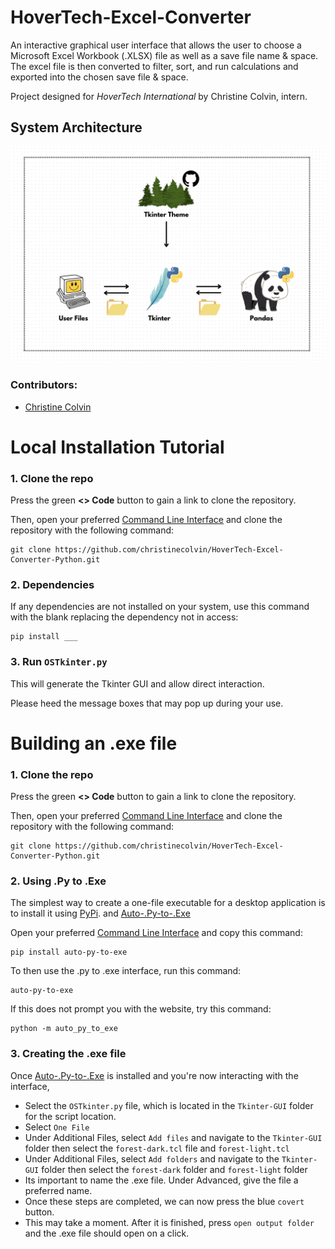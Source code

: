 # HoverTech-Excel-Converter
An interactive graphical user interface that allows the user to choose a Microsoft Excel Workbook (.XLSX) file as well as a save file name & space. The excel file is then converted to filter, sort, and run calculations and exported into the chosen save file & space. 

Project designed for *HoverTech International* by Christine Colvin, intern.

## System Architecture
![HoverTech Diagram.png](https://github.com/christinecolvin/HoverTech-Excel-Converter-Python/blob/main/HoverTech%20Diagram.png)

### Contributors:
- [Christine Colvin](https://github.com/christinecolvin)

# Local Installation Tutorial

### 1. Clone the repo
Press the green **<> Code** button to gain a link to clone the repository.

Then, open your preferred [Command Line Interface](https://en.wikipedia.org/wiki/Command-line_interface#:~:text=A%20command%2Dline%20interface%20\(CLI,interface%20available%20with%20punched%20cards.) and clone the repository with the following command:

```
git clone https://github.com/christinecolvin/HoverTech-Excel-Converter-Python.git 
```
### 2. Dependencies 
If any dependencies are not installed on your system, use this command with the blank replacing the dependency not in access: 
```
pip install ___
```
### 3. Run `OSTkinter.py` 
This will generate the Tkinter GUI and allow direct interaction. 

Please heed the message boxes that may pop up during your use. 

# Building an .exe file 

### 1. Clone the repo
Press the green **<> Code** button to gain a link to clone the repository.

Then, open your preferred [Command Line Interface](https://en.wikipedia.org/wiki/Command-line_interface#:~:text=A%20command%2Dline%20interface%20\(CLI,interface%20available%20with%20punched%20cards.) and clone the repository with the following command:

```
git clone https://github.com/christinecolvin/HoverTech-Excel-Converter-Python.git
```
### 2. Using .Py to .Exe
The simplest way to create a one-file executable for a desktop application is to install it using [PyPi](https://pypi.org/). and [Auto-.Py-to-.Exe](https://github.com/brentvollebregt/auto-py-to-exe)

Open your preferred [Command Line Interface](https://en.wikipedia.org/wiki/Command-line_interface#:~:text=A%20command%2Dline%20interface%20\(CLI,interface%20available%20with%20punched%20cards.) and copy this command:
```
pip install auto-py-to-exe
```
To then use the .py to .exe interface, run this command:

```
auto-py-to-exe
```
If this does not prompt you with the website, try this command:
```
python -m auto_py_to_exe
```
### 3. Creating the .exe file 
Once [Auto-.Py-to-.Exe](https://github.com/brentvollebregt/auto-py-to-exe) is installed and you're now interacting with the interface,

- Select the `OSTkinter.py` file, which is located in the `Tkinter-GUI` folder for the script location.
- Select  `One File`
- Under Additional Files, select `Add files` and navigate to the `Tkinter-GUI` folder then select the `forest-dark.tcl` file and `forest-light.tcl`
- Under Additional Files, select `Add folders` and navigate to the `Tkinter-GUI` folder then select the `forest-dark` folder and `forest-light` folder
- Its important to name the .exe file. Under Advanced, give the file a preferred name.
- Once these steps are completed, we can now press the blue `covert` button.
- This may take a moment. After it is finished, press `open output folder` and the .exe file should open on a click.

